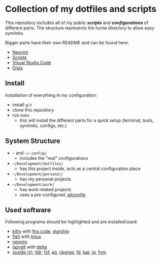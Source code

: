 # Collection of my dotfiles and scripts

This repository includes all of my public _**scripts**_ and _**configurations**_ of different parts.
The structure represents the home directory to allow easy symlinks.

Bigger parts have their own README and can be found here:
- [Neovim](./config/nvim)
- [Scripts](./scripts)
- [Visual Studio Code](./config/Code/User)
- [Gists](https://gist.github.com/eckon)


## Install

Installation of everything in my configuration:
- install `git`
- clone this repository
- run `make`
  - this will install the different parts for a quick setup (terminal, tools, symlinks, configs, etc.)


## System Structure

- `~` and `~/.config/`
  - includes the "real" configurations
- `~/Development/dotfiles/`
  - has this project inside, acts as a central configuration place
- `~/Development/personal/`
  - has my personal projects
- `~/Development/work/`
  - has work related projects
  - uses a pre-configured [.gitconfig](./config/git/work)


## Used software

Following programs should be highlighted and are installed/used:
- [kitty](https://github.com/kovidgoyal/kitty) _with_ [fira code](https://github.com/tonsky/FiraCode), [starship](https://github.com/starship/starship)
- [fish](https://github.com/fish-shell/fish-shell) _with_ [tmux](https://github.com/tmux/tmux)
- [neovim](https://github.com/neovim/neovim)
- [lazygit](https://github.com/jesseduffield/lazygit) _with_ [delta](https://github.com/dandavison/delta)
- [zoxide (z)](https://github.com/ajeetdsouza/zoxide), [tldr](https://github.com/tldr-pages/tldr), [fzf](https://github.com/junegunn/fzf), [ag](https://github.com/ggreer/the_silver_searcher), [ripgrep](https://github.com/BurntSushi/ripgrep), [fd](https://github.com/sharkdp/fd), [bat](https://github.com/sharkdp/bat), [jq](https://github.com/stedolan/jq), [fnm](https://github.com/Schniz/fnm)
